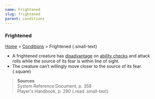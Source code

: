 ```yaml
---
name: Frightened
slug: frightened
parent: conditions
---
```

### Frightened
[Home](dm-operations-center) > [Conditions](conditions) > Frightened {.small-text}

- A frightened creature has [disadvantage](advantage-and-disadvantage) on [ability checks](ability-checks) and attack rolls while the source of its fear is within line of sight.
- The creature can’t willingly move closer to the source of its fear.
{.square}

> **Sources** <br/>
> System Reference Document, p. 358<br/>
> Player's Handbook, p. 290
{.read .small-text}